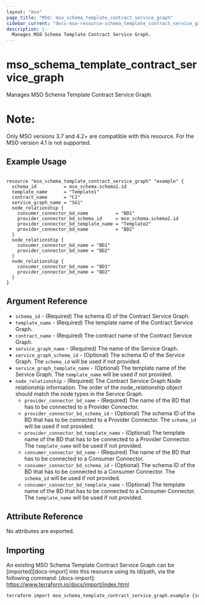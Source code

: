 ```yaml
---
layout: "mso"
page_title: "MSO: mso_schema_template_contract_service_graph"
sidebar_current: "docs-mso-resource-schema_template_contract_service_graph"
description: |-
  Manages MSO Schema Template Contract Service Graph.
---
```


# mso_schema_template_contract_service_graph #

Manages MSO Schema Template Contract Service Graph.

# Note: #
Only MSO versions 3.7 and 4.2+ are compatible with this resource. For the MSO version 4.1 is not supported.

## Example Usage ##

```hcl

resource "mso_schema_template_contract_service_graph" "example" {
  schema_id          = mso_schema.schema1.id
  template_name      = "Template1"
  contract_name      = "C1"
  service_graph_name = "SG1"
  node_relationship {
    consumer_connector_bd_name          = "BD1"
    provider_connector_bd_schema_id     = mso_schema.schema2.id
    provider_connector_bd_template_name = "Template2"
    provider_connector_bd_name          = "BD2"
  }
  node_relationship {
    consumer_connector_bd_name = "BD1"
    provider_connector_bd_name = "BD2"
  }
  node_relationship {
    consumer_connector_bd_name = "BD1"
    provider_connector_bd_name = "BD2"
  }
}

```

## Argument Reference ##
* `schema_id` - (Required) The schema ID of the Contract Service Graph.
* `template_name` - (Required) The template name of the Contract Service Graph.
* `contract_name` - (Required) The contract name of the Contract Service Graph.
* `service_graph_name` - (Required) The name of the Service Graph.
* `service_graph_schema_id` - (Optional) The schema ID of the Service Graph. The `schema_id` will be used if not provided.
* `service_graph_template_name` - (Optional) The template name of the Service Graph. The `template_name` will be used if not provided.
* `node_relationship` - (Required) The Contract Service Graph Node relationship information. The order of the node_relationship object should match the node types in the Service Graph.
  * `provider_connector_bd_name` - (Required) The name of the BD that has to be connected to a Provider Connector.
  * `provider_connector_bd_schema_id` - (Optional) The schema ID of the BD that has to be connected to a Provider Connector. The `schema_id` will be used if not provided.
  * `provider_connector_bd_template_name` - (Optional) The template name of the BD that has to be connected to a Provider Connector. The `template_name` will be used if not provided.
  * `consumer_connector_bd_name` - (Required) The name of the BD that has to be connected to a Consumer Connector.
  * `consumer_connector_bd_schema_id` - (Optional) The schema ID of the BD that has to be connected to a Consumer Connector. The `schema_id` will be used if not provided.
  * `consumer_connector_bd_template_name` - (Optional) The template name of the BD that has to be connected to a Consumer Connector. The `template_name` will be used if not provided.

## Attribute Reference ##

No attributes are exported.

## Importing ##

An existing MSO Schema Template Contract Service Graph can be [imported][docs-import] into this resource using its Id/path, via the following command: [docs-import]: <https://www.terraform.io/docs/import/index.html>

```bash
terraform import mso_schema_template_contract_service_graph.example {schema_id}/templates/{template_name}/contracts/{contract_name}
```